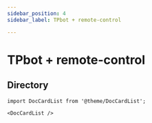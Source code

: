 ```yaml
---
sidebar_position: 4
sidebar_label: TPbot + remote-control

---
```

# TPbot + remote-control

## Directory

```mdx-code-block
import DocCardList from '@theme/DocCardList';

<DocCardList />
```
